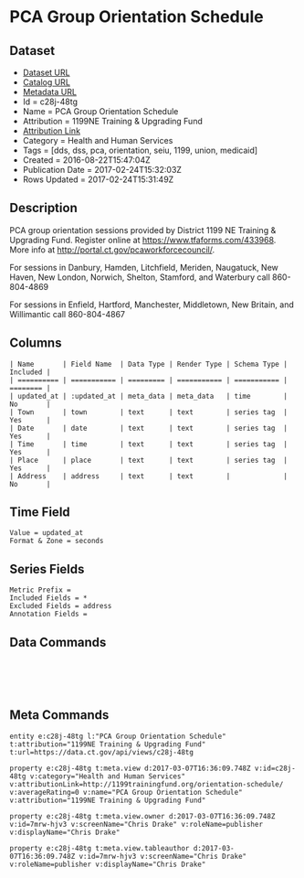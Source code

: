 # PCA Group Orientation Schedule

## Dataset

* [Dataset URL](https://data.ct.gov/api/views/c28j-48tg/rows.json?max_rows=100)
* [Catalog URL](https://catalog.data.gov/dataset/pca-group-orientation-schedule)
* [Metadata URL](https://data.ct.gov/api/views/c28j-48tg)
* Id = c28j-48tg
* Name = PCA Group Orientation Schedule
* Attribution = 1199NE Training & Upgrading Fund
* [Attribution Link](http://1199trainingfund.org/orientation-schedule/)
* Category = Health and Human Services
* Tags = [dds, dss, pca, orientation, seiu, 1199, union, medicaid]
* Created = 2016-08-22T15:47:04Z
* Publication Date = 2017-02-24T15:32:03Z
* Rows Updated = 2017-02-24T15:31:49Z

## Description

PCA group orientation sessions provided by District 1199 NE Training & Upgrading Fund.  Register online at https://www.tfaforms.com/433968.  More info at http://portal.ct.gov/pcaworkforcecouncil/.  

For sessions in Danbury, Hamden, Litchfield, Meriden, Naugatuck, New Haven, New London, Norwich, Shelton, Stamford, and Waterbury call 860-804-4869

For sessions in Enfield, Hartford, Manchester, Middletown, New Britain, and Willimantic call 860-804-4867

## Columns

```ls
| Name       | Field Name  | Data Type | Render Type | Schema Type | Included | 
| ========== | =========== | ========= | =========== | =========== | ======== | 
| updated_at | :updated_at | meta_data | meta_data   | time        | No       | 
| Town       | town        | text      | text        | series tag  | Yes      | 
| Date       | date        | text      | text        | series tag  | Yes      | 
| Time       | time        | text      | text        | series tag  | Yes      | 
| Place      | place       | text      | text        | series tag  | Yes      | 
| Address    | address     | text      | text        |             | No       | 
```

## Time Field

```ls
Value = updated_at
Format & Zone = seconds
```

## Series Fields

```ls
Metric Prefix = 
Included Fields = *
Excluded Fields = address
Annotation Fields = 
```

## Data Commands

```ls





```

## Meta Commands

```ls
entity e:c28j-48tg l:"PCA Group Orientation Schedule" t:attribution="1199NE Training & Upgrading Fund" t:url=https://data.ct.gov/api/views/c28j-48tg

property e:c28j-48tg t:meta.view d:2017-03-07T16:36:09.748Z v:id=c28j-48tg v:category="Health and Human Services" v:attributionLink=http://1199trainingfund.org/orientation-schedule/ v:averageRating=0 v:name="PCA Group Orientation Schedule" v:attribution="1199NE Training & Upgrading Fund"

property e:c28j-48tg t:meta.view.owner d:2017-03-07T16:36:09.748Z v:id=7mrw-hjv3 v:screenName="Chris Drake" v:roleName=publisher v:displayName="Chris Drake"

property e:c28j-48tg t:meta.view.tableauthor d:2017-03-07T16:36:09.748Z v:id=7mrw-hjv3 v:screenName="Chris Drake" v:roleName=publisher v:displayName="Chris Drake"
```